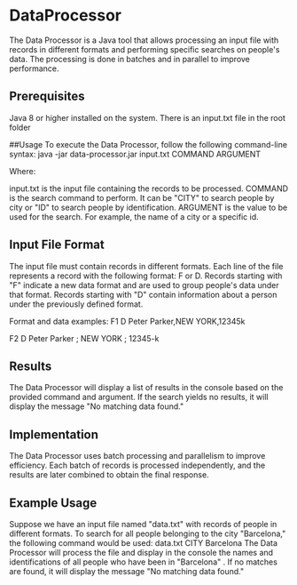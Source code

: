 # DataProcessor
The Data Processor is a Java tool that allows processing an input file with records in different formats and performing specific searches on people's data. 
The processing is done in batches and in parallel to improve performance.

## Prerequisites
Java 8 or higher installed on the system.
There is an input.txt file in the root folder

##Usage
To execute the Data Processor, follow the following command-line syntax:
java -jar data-processor.jar input.txt COMMAND ARGUMENT

Where:

input.txt is the input file containing the records to be processed.
COMMAND is the search command to perform. It can be "CITY" to search people by city or "ID" to search people by identification.
ARGUMENT is the value to be used for the search. For example, the name of a city or a specific id.

## Input File Format
The input file must contain records in different formats. Each line of the file represents a record with the following format: F or D. 
Records starting with "F" indicate a new data format and are used to group people's data under that format.
Records starting with "D" contain information about a person under the previously defined format.

Format and data examples:
F1 
D Peter Parker,NEW YORK,12345k

F2
D Peter Parker ; NEW YORK ; 12345-k

## Results
The Data Processor will display a list of results in the console based on the provided command and argument. 
If the search yields no results, it will display the message "No matching data found."

## Implementation
The Data Processor uses batch processing and parallelism to improve efficiency. 
Each batch of records is processed independently, and the results are later combined to obtain the final response.

## Example Usage
Suppose we have an input file named "data.txt" with records of people in different formats. 
To search for all people belonging to the city "Barcelona," the following command would be used:
data.txt
CITY
Barcelona
The Data Processor will process the file and display in the console the names and identifications of all people who have been in "Barcelona" . 
If no matches are found, it will display the message "No matching data found."
